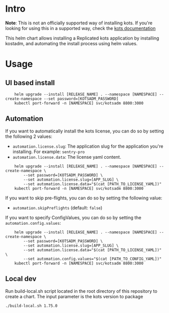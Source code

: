 # Intro

**Note**: This is not an officially supported way of installing kots. If you're looking for using this in a supported way, check the [kots documentation](https://kots.io/kotsadm/installing/installing-a-kots-app/)


This helm chart allows installing a Replicated kots application by installing kostadm, and automating the install process using helm values.



# Usage

## UI based install 

```shell
    helm upgrade --install [RELEASE_NAME] . --namespace [NAMESPACE] --create-namespace --set password=[KOTSADM_PASSWORD]
    kubectl port-forward -n [NAMESPACE] svc/kotsadm 8800:3000
```

## Automation

If you want to automatically install the kots license, you can do so by setting the following 2 values:

* `automation.license.slug`: The application slug for the application you're installing. For example: `sentry-pro`
* `automation.license.data`: The license yaml content.

```shell
    helm upgrade --install [RELEASE_NAME] . --namespace [NAMESPACE] --create-namespace \
        --set password=[KOTSADM_PASSWORD] \
        --set automation.license.slug=[APP_SLUG] \
        --set automation.license.data="$(cat [PATH_TO_LICENSE_YAML])"
    kubectl port-forward -n [NAMESPACE] svc/kotsadm 8800:3000
```

If you want to skip pre-flights, you can do so by setting the following value:
* `automation.skipPreflights` (default: `false`)

If you want to specify ConfigValues, you can do so by setting the `automation.config.values`:

```shell
    helm upgrade --install [RELEASE_NAME] . --namespace [NAMESPACE] --create-namespace \
        --set password=[KOTSADM_PASSWORD] \
        --set automation.license.slug=[APP_SLUG] \
        --set automation.license.data="$(cat [PATH_TO_LICENSE_YAML])" \
        --set automation.config.values="$(cat [PATH_TO_CONFIG_YAML])"
    kubectl port-forward -n [NAMESPACE] svc/kotsadm 8800:3000
```

## Local dev

Run build-local.sh script located in the root directory of this repository to create a chart.
The input parameter is the kots version to package

```
./build-local.sh 1.75.0
```